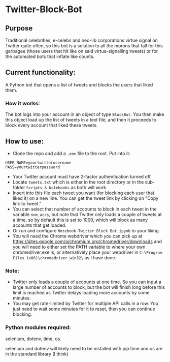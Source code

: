 # Twitter-Block-Bot
## Purpose
Traditional celebrities, e-celebs and neo-lib corporations virtue signal on Twitter quite often, so this bot is a solution to all the morons that fall for this garbagee (those users that hit like on said virtue-signalling tweets) or for the automated bots that inflate like counts.
## Current functionality:
A Python bot that opens a list of tweets and blocks the users that liked them.
### How it works:
The bot logs into your account in an object of type `BlockBot`. You then make this object load up the list of tweets in a text file, and then it proceeds to block every account that liked these tweets.
## How to use:
- Clone the repo and add a `.env` file to the root. Put into it:
```
USER_NAME=yourtwitterusername
PASS=yourtwitterpassword
```
- Your Twitter account must have 2-factor authentication turned off.
- Locate `tweets.txt` which is either in the root directory or in the sub-folder `Scripts & Notebooks` as both will work.
- Insert into this file each tweet you want (for blocking each user that liked it) on a new line. You can get the tweet link by clicking on "Copy link to tweet."
- You can select that number of accounts to block in each tweet in the variable `num_accs`, but note that Twitter only loads a couple of tweets at a time, so by default this is set to 1000, which will block as many accounts that get loaded.
- Or run and configure `Notebook-Twitter Block Bot.ipynb` to your liking.
- You will need the Chrome webdriver which you can pick up at https://sites.google.com/a/chromium.org/chromedriver/downloads and you will need to either set the PATH variable to where your own chromedriver.exe is, or alternatively place your webdriver in `C:\Program Files (x86)\chromedriver_win32\` as I have done.
### Note:
- Twitter only loads a couple of accounts at one time. So you can input a large number of accounts to block, but the bot will finish long before this limit is reached as Twitter delays loading more accounts by some minutes.
- You may get rate-limited by Twitter for multiple API calls in a row. You just need to wait some minutes for it to reset, then you can continue blocking.
### Python modules required:
selenium, dotenv, time, os.

selenium and dotenv will likely need to be installed with pip
time and os are in the standard library (I think)
